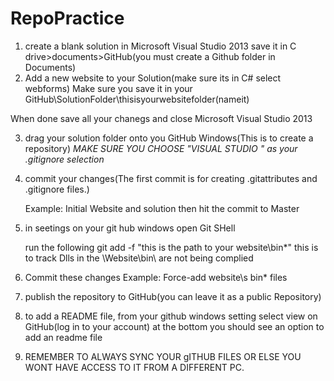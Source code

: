 RepoPractice
============
1. create a blank solution in Microsoft Visual Studio 2013 
  save it in C drive>documents>GitHub(you must create a Github folder in Documents)
2. Add a new website to your Solution(make sure its in C# select webforms)
  Make sure you save it in your GitHub\SolutionFolder\thisisyourwebsitefolder(nameit)
  
  When done save all your chanegs and close Microsoft Visual Studio 2013
  
3. drag your solution folder onto you GitHub Windows(This is to create a repository)
  *MAKE SURE YOU CHOOSE "VISUAL STUDIO " as your .gitignore selection*
  
4. commit your changes(The first commit is for creating .gitattributes and .gitignore files.)

    Example: Initial Website and solution then hit the commit to Master
    

5. in seetings on your git hub windows open Git SHell 

    run the following git add -f "this is the path to your website\bin\*"
    this is to track Dlls in the \Website\bin\ are not being complied 
    
6. Commit these changes Example: Force-add website\s bin\* files

7. publish the repository to GitHub(you can leave it as a public Repository)

8. to add a README file,  from your github windows setting select view on GitHub(log in to your account)
  at the bottom you should see an option to add an readme file

9. REMEMBER TO ALWAYS SYNC YOUR gITHUB FILES OR ELSE YOU WONT HAVE ACCESS TO IT FROM A DIFFERENT PC.
